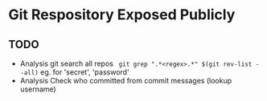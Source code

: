 # Git Respository Exposed Publicly

## TODO
- Analysis git search all repos ` git grep ".*<regex>.*" $(git rev-list --all)` eg. for 'secret', 'password'
- Analysis Check who committed from commit messages (lookup username)
